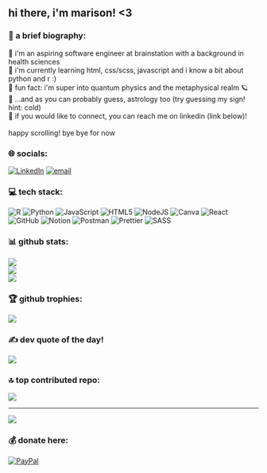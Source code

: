 ## hi there, i'm marison! <3

### 💫 a brief biography:
🤍 i'm an aspiring software engineer at brainstation with a background in health sciences<br>🤍 i'm currently learning html, css/scss, javascript and i know a bit about python and r :)<br>🤍 fun fact: i'm super into quantum physics and the metaphysical realm 🪐 <br>🤍 ...and as you can probably guess, astrology too (try guessing my sign! hint: cold)<br>🤍 if you would like to connect, you can reach me on linkedin (link below)! <br><br>happy scrolling! bye bye for now


### 🌐 socials:
[![LinkedIn](https://img.shields.io/badge/LinkedIn-%230077B5.svg?logo=linkedin&logoColor=white)](https://linkedin.com/in/mfederipe) [![email](https://img.shields.io/badge/Email-D14836?logo=gmail&logoColor=white)](mailto:marisonfdrp@gmail.com) 

### 💻 tech stack:
![R](https://img.shields.io/badge/r-%23276DC3.svg?style=for-the-badge&logo=r&logoColor=white) ![Python](https://img.shields.io/badge/python-3670A0?style=for-the-badge&logo=python&logoColor=ffdd54) ![JavaScript](https://img.shields.io/badge/javascript-%23323330.svg?style=for-the-badge&logo=javascript&logoColor=%23F7DF1E) ![HTML5](https://img.shields.io/badge/html5-%23E34F26.svg?style=for-the-badge&logo=html5&logoColor=white) ![NodeJS](https://img.shields.io/badge/node.js-6DA55F?style=for-the-badge&logo=node.js&logoColor=white) ![Canva](https://img.shields.io/badge/Canva-%2300C4CC.svg?style=for-the-badge&logo=Canva&logoColor=white) ![React](https://img.shields.io/badge/react-%2320232a.svg?style=for-the-badge&logo=react&logoColor=%2361DAFB) ![GitHub](https://img.shields.io/badge/github-%23121011.svg?style=for-the-badge&logo=github&logoColor=white) ![Notion](https://img.shields.io/badge/Notion-%23000000.svg?style=for-the-badge&logo=notion&logoColor=white) ![Postman](https://img.shields.io/badge/Postman-FF6C37?style=for-the-badge&logo=postman&logoColor=white) ![Prettier](https://img.shields.io/badge/prettier-%23F7B93E.svg?style=for-the-badge&logo=prettier&logoColor=black) ![SASS](https://img.shields.io/badge/SASS-hotpink.svg?style=for-the-badge&logo=SASS&logoColor=white)

### 📊 github stats:
![](https://github-readme-stats.vercel.app/api?username=mfederipe&theme=synthwave&hide_border=false&include_all_commits=false&count_private=false)<br/>
![](https://github-readme-streak-stats.herokuapp.com/?user=mfederipe&theme=synthwave&hide_border=false)<br/>
![](https://github-readme-stats.vercel.app/api/top-langs/?username=mfederipe&theme=synthwave&hide_border=false&include_all_commits=false&count_private=false&layout=compact)

### 🏆 github trophies:
![](https://github-profile-trophy.vercel.app/?username=mfederipe&theme=synthwave&no-frame=true&no-bg=false&margin-w=4)

### ✍️ dev quote of the day!
![](https://quotes-github-readme.vercel.app/api?type=vetical&theme=tokyonight)

### 🔝 top contributed repo:
![](https://github-contributor-stats.vercel.app/api?username=mfederipe&limit=5&theme=synthwave&combine_all_yearly_contributions=true)

---
[![](https://visitcount.itsvg.in/api?id=mfederipe&icon=0&color=10)](https://visitcount.itsvg.in)

### 💰 donate here:
[![PayPal](https://img.shields.io/badge/PayPal-00457C?style=for-the-badge&logo=paypal&logoColor=white)](https://paypal.me/marisonfederipe) 

  
<!-- Proudly created with GPRM ( https://gprm.itsvg.in ) -->
